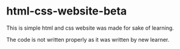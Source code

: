 # html-css-website-beta
This is simple html and css website was made for sake of learning.

The code is not written properly as it was written by new learner. 
